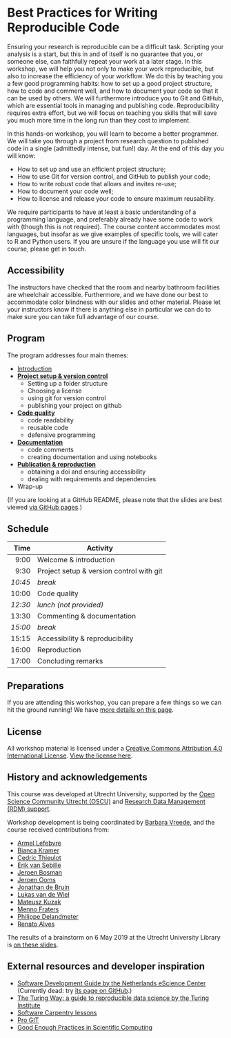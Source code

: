 # Best Practices for Writing Reproducible Code

Ensuring your research is reproducible can be a difficult task. Scripting your analysis is a start, but this in and of itself is no guarantee that you, or someone else, can faithfully repeat your work at a later stage. In this workshop, we will help you not only to make your work reproducible, but also to increase the efficiency of your workflow. We do this by teaching you a few good programming habits: how to set up a good project structure, how to code and comment well, and how to document your code so that it can be used by others. We will furthermore introduce you to Git and GitHub, which are essential tools in managing and publishing code. Reproducibility requires extra effort, but we will focus on teaching you skills that will save you much more time in the long run than they cost to implement.

In this hands-on workshop, you will learn to become a better programmer. We will take you through a project from research question to published code in a single (admittedly intense, but fun!) day. At the end of this day you will know:

- How to set up and use an efficient project structure;
- How to use Git for version control, and GitHub to publish your code;
- How to write robust code that allows and invites re-use;
- How to document your code well;
- How to license and release your code to ensure maximum reusability.

We require participants to have at least a basic understanding of a programming language, and preferably already have some code to work with (though this is not required). The course content accommodates most languages, but insofar as we give examples of specific tools, we will cater to R and Python users. If you are unsure if the language you use will fit our course, please get in touch.

## Accessibility

The instructors have checked that the room and nearby bathroom facilities are wheelchair accessible. Furthermore, and we have done our best to accommodate color blindness with our slides and other material. Please let your instructors know if there is anything else in particular we can do to make sure you can take full advantage of our course.


## Program

The program addresses four main themes:
- [Introduction](slides/slides_introduction.html)
- [**Project setup & version control**](slides/slides_project-setup.html)
  - Setting up a folder structure
  - Choosing a license
  - using git for version control
  - publishing your project on github
- [**Code quality**](slides/slides_code-quality.html)
  - code readability
  - reusable code
  - defensive programming
- [**Documentation**](slides/slides_documentation.html)  
  - code comments
  - creating documentation and using notebooks
- [**Publication & reproduction**](slides/slides_reproducibility.html)
  - obtaining a doi and ensuring accessibility
  - dealing with requirements and dependencies
- Wrap-up

(If you are looking at a GitHub README, please note that the slides are best viewed [via GitHub pages](https://utrechtuniversity.github.io/workshop-computational-reproducibility/).)


## Schedule

| Time  | Activity |
|-------:|----------|
|9:00 | Welcome & introduction| 
| 9:30 | Project setup & version control with git |
| _10:45_ | _break_|
| 10:00 | Code quality |
|_12:30_ | _lunch (not provided)_ |
| 13:30 | Commenting & documentation |
|_15:00_| _break_ |
| 15:15 | Accessibility & reproducibility| 
| 16:00 | Reproduction|
| 17:00 | Concluding remarks|

## Preparations

If you are attending this workshop, you can prepare a few things so we can hit the ground running! We have [more details on this page](preparations).


## License

All workshop material is licensed under a [Creative Commons Attribution 4.0 International License](http://creativecommons.org/licenses/by/4.0/). [View the license here](https://github.com/UtrechtUniversity/workshop-computational-reproducibility/blob/master/LICENSE.md).


## History and acknowledgements

This course was developed at Utrecht University, supported by the [Open Science Community Utrecht (OSCU)](https://openscience-utrecht.com) and [Research Data Management (RDM) support](https://www.uu.nl/en/research/research-data-management).

Workshop development is being coordinated by [Barbara Vreede](https://github.com/bvreede), and the course received contributions from:
- [Armel Lefebvre](https://github.com/armell)
- [Bianca Kramer](https://github.com/bmkramer)
- [Cedric Thieulot](https://github.com/cedrict)
- [Erik van Sebille](https://github.com/erikvansebille)
- [Jeroen Bosman](https://github.com/JeroenBosman)
- [Jeroen Ooms](https://github.com/jeroen)
- [Jonathan de Bruin](https://github.com/J535D165)
- [Lukas van de Wiel](https://github.com/hooiberg)
- [Mateusz Kuzak](https://twitter.com/matkuzak)
- [Menno Fraters](https://github.com/MFraters)
- [Philippe Delandmeter](https://github.com/delandmeterp)
- [Renato Alves](https://github.com/unode)

The results of a brainstorm on 6 May 2019 at the Utrecht University Library is [on these slides](https://docs.google.com/presentation/d/1MIPsWt08Kixe1TZfPeM8LvJv7p2es7lZ4Ui88FYbl5Y/edit?usp=sharing).


## External resources and developer inspiration

- [Software Development Guide by the Netherlands eScience Center](https://guide.esciencecenter.nl/) (Currently dead: try [its page on GitHub](https://github.com/NLeSC/guide).)
- [The Turing Way: a guide to reproducible data science by the Turing Institute](https://the-turing-way.netlify.com/introduction/introduction)
- [Software Carpentry lessons](https://github.com/swcarpentry/swcarpentry)
- [Pro GIT](https://www.git-scm.com/book/en/v2)
- [Good Enough Practices in Scientific Computing](https://journals.plos.org/ploscompbiol/article?id=10.1371/journal.pcbi.1005510)
